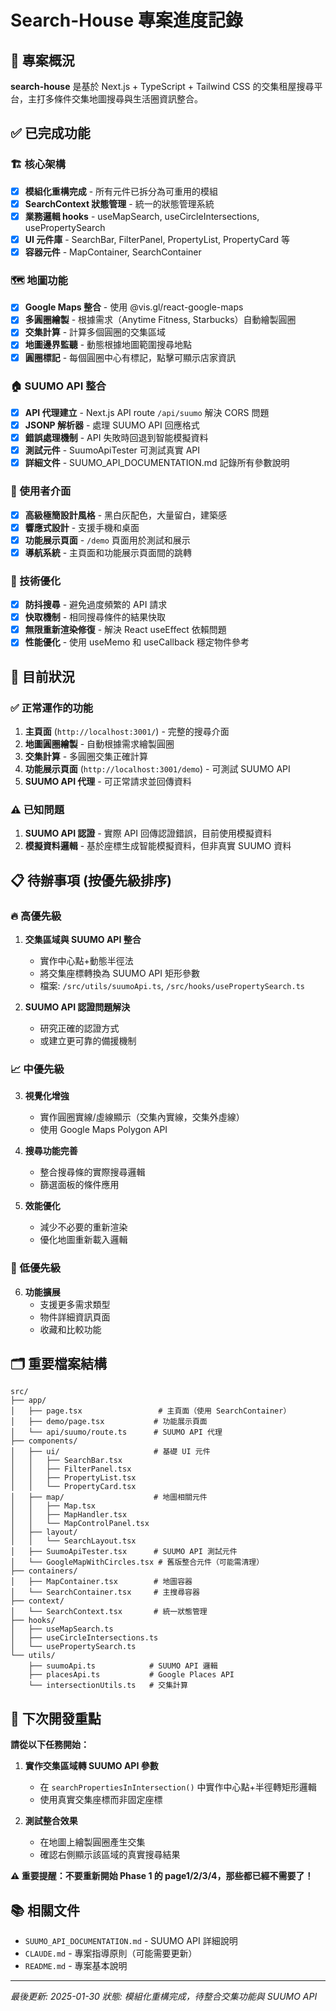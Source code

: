 # Search-House 專案進度記錄

## 🎯 專案概況
**search-house** 是基於 Next.js + TypeScript + Tailwind CSS 的交集租屋搜尋平台，主打多條件交集地圖搜尋與生活圈資訊整合。

## ✅ 已完成功能

### 🏗️ 核心架構
- [x] **模組化重構完成** - 所有元件已拆分為可重用的模組
- [x] **SearchContext 狀態管理** - 統一的狀態管理系統
- [x] **業務邏輯 hooks** - useMapSearch, useCircleIntersections, usePropertySearch
- [x] **UI 元件庫** - SearchBar, FilterPanel, PropertyList, PropertyCard 等
- [x] **容器元件** - MapContainer, SearchContainer

### 🗺️ 地圖功能
- [x] **Google Maps 整合** - 使用 @vis.gl/react-google-maps
- [x] **多圓圈繪製** - 根據需求（Anytime Fitness, Starbucks）自動繪製圓圈
- [x] **交集計算** - 計算多個圓圈的交集區域
- [x] **地圖邊界監聽** - 動態根據地圖範圍搜尋地點
- [x] **圓圈標記** - 每個圓圈中心有標記，點擊可顯示店家資訊

### 🏠 SUUMO API 整合
- [x] **API 代理建立** - Next.js API route `/api/suumo` 解決 CORS 問題
- [x] **JSONP 解析器** - 處理 SUUMO API 回應格式
- [x] **錯誤處理機制** - API 失敗時回退到智能模擬資料
- [x] **測試元件** - SuumoApiTester 可測試真實 API
- [x] **詳細文件** - SUUMO_API_DOCUMENTATION.md 記錄所有參數說明

### 🎨 使用者介面
- [x] **高級極簡設計風格** - 黑白灰配色，大量留白，建築感
- [x] **響應式設計** - 支援手機和桌面
- [x] **功能展示頁面** - `/demo` 頁面用於測試和展示
- [x] **導航系統** - 主頁面和功能展示頁面間的跳轉

### 🔧 技術優化
- [x] **防抖搜尋** - 避免過度頻繁的 API 請求
- [x] **快取機制** - 相同搜尋條件的結果快取
- [x] **無限重新渲染修復** - 解決 React useEffect 依賴問題
- [x] **性能優化** - 使用 useMemo 和 useCallback 穩定物件參考

## 🚧 目前狀況

### ✅ 正常運作的功能
1. **主頁面** (`http://localhost:3001/`) - 完整的搜尋介面
2. **地圖圓圈繪製** - 自動根據需求繪製圓圈
3. **交集計算** - 多圓圈交集正確計算
4. **功能展示頁面** (`http://localhost:3001/demo`) - 可測試 SUUMO API
5. **SUUMO API 代理** - 可正常請求並回傳資料

### ⚠️ 已知問題
1. **SUUMO API 認證** - 實際 API 回傳認證錯誤，目前使用模擬資料
2. **模擬資料邏輯** - 基於座標生成智能模擬資料，但非真實 SUUMO 資料

## 📋 待辦事項 (按優先級排序)

### 🔥 高優先級
1. **交集區域與 SUUMO API 整合**
   - 實作中心點+動態半徑法
   - 將交集座標轉換為 SUUMO API 矩形參數
   - 檔案: `/src/utils/suumoApi.ts`, `/src/hooks/usePropertySearch.ts`

2. **SUUMO API 認證問題解決**
   - 研究正確的認證方式
   - 或建立更可靠的備援機制

### 📈 中優先級
3. **視覺化增強**
   - 實作圓圈實線/虛線顯示（交集內實線，交集外虛線）
   - 使用 Google Maps Polygon API

4. **搜尋功能完善**
   - 整合搜尋條的實際搜尋邏輯
   - 篩選面板的條件應用

5. **效能優化**
   - 減少不必要的重新渲染
   - 優化地圖重新載入邏輯

### 🔄 低優先級
6. **功能擴展**
   - 支援更多需求類型
   - 物件詳細資訊頁面
   - 收藏和比較功能

## 🗂️ 重要檔案結構

```
src/
├── app/
│   ├── page.tsx                 # 主頁面（使用 SearchContainer）
│   ├── demo/page.tsx           # 功能展示頁面
│   └── api/suumo/route.ts      # SUUMO API 代理
├── components/
│   ├── ui/                     # 基礎 UI 元件
│   │   ├── SearchBar.tsx
│   │   ├── FilterPanel.tsx
│   │   ├── PropertyList.tsx
│   │   └── PropertyCard.tsx
│   ├── map/                    # 地圖相關元件
│   │   ├── Map.tsx
│   │   ├── MapHandler.tsx
│   │   └── MapControlPanel.tsx
│   ├── layout/
│   │   └── SearchLayout.tsx
│   ├── SuumoApiTester.tsx      # SUUMO API 測試元件
│   └── GoogleMapWithCircles.tsx # 舊版整合元件（可能需清理）
├── containers/
│   ├── MapContainer.tsx        # 地圖容器
│   └── SearchContainer.tsx     # 主搜尋容器
├── context/
│   └── SearchContext.tsx       # 統一狀態管理
├── hooks/
│   ├── useMapSearch.ts
│   ├── useCircleIntersections.ts
│   └── usePropertySearch.ts
└── utils/
    ├── suumoApi.ts            # SUUMO API 邏輯
    ├── placesApi.ts           # Google Places API
    └── intersectionUtils.ts   # 交集計算
```

## 🎯 下次開發重點

**請從以下任務開始：**

1. **實作交集區域轉 SUUMO API 參數**
   - 在 `searchPropertiesInIntersection()` 中實作中心點+半徑轉矩形邏輯
   - 使用真實交集座標而非固定座標

2. **測試整合效果**
   - 在地圖上繪製圓圈產生交集
   - 確認右側顯示該區域的真實搜尋結果

**⚠️ 重要提醒：不要重新開始 Phase 1 的 page1/2/3/4，那些都已經不需要了！**

## 📚 相關文件
- `SUUMO_API_DOCUMENTATION.md` - SUUMO API 詳細說明
- `CLAUDE.md` - 專案指導原則（可能需要更新）
- `README.md` - 專案基本說明

---

*最後更新: 2025-01-30*
*狀態: 模組化重構完成，待整合交集功能與 SUUMO API*